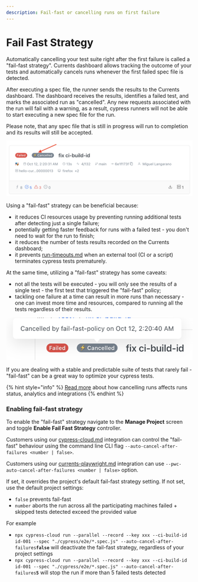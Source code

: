 ```yaml
---
description: Fail-fast or cancelling runs on first failure
---
```


# Fail Fast Strategy

Automatically cancelling your test suite right after the first failure is called a "fail-fast strategy". Currents dashboard allows tracking the outcome of your tests and automatically cancels runs whenever the first failed spec file is detected.&#x20;

After executing a spec file, the runner sends the results to the Currents dashboard. The dashboard receives the results, identifies a failed test, and marks the associated run as "cancelled". Any new requests associated with the run will fail with a warning, as a result, cypress runners will not be able to start executing a new spec file for the run.

Please note, that any spec file that is still in progress will run to completion and its results will still be accepted.

![Example of a run automatically cancelled via "fail-fast" policy](<../.gitbook/assets/Screenshot 2023-10-12 at 02.23.30.png>)

Using a "fail-fast" strategy can be beneficial because:

* it reduces CI resources usage by preventing running additional tests after detecting just a single failure;
* potentially getting faster feedback for runs with a failed test - you don't need to wait for the run to finish;
* it reduces the number of tests results recorded on the Currents dashboard;
* it prevents [run-timeouts.md](../runs/run-timeouts.md "mention") when an external tool (CI or a script) terminates cypress tests prematurely.

At the same time, utilizing a "fail-fast" strategy has some caveats:

* not all the tests will be executed - you will only see the results of a single test - the first test that triggered the "fail-fast" policy;
* tackling one failure at a time can result in more runs than necessary - one can invest more time and resources, compared to running all the tests regardless of their results.

![Automatically cancelled runs will be marked as failed and cancelled](<../.gitbook/assets/Screenshot 2023-10-12 at 02.25.10.png>)

If you are dealing with a stable and predictable suite of tests that rarely fail - "fail-fast" can be a great way to optimize your cypress tests.&#x20;

{% hint style="info" %}
[Read more](../runs/cancel-run.md) about how cancelling runs affects runs status, analytics and integrations
{% endhint %}

### Enabling fail-fast strategy

To enable the "fail-fast" strategy navigate to the **Manage Project** screen and toggle **Enable Fail Fast Strategy** controller.

Customers using our [cypress-cloud.md](../integration-with-cypress/cypress-cloud.md "mention") integration can control the "fail-fast" behaviour using the command line CLI flag `--auto-cancel-after-failures <number | false>`.&#x20;

Customers using our [currents-playwright.md](../integration-with-playwright/currents-playwright.md "mention") integration can use `--pwc-auto-cancel-after-failures <number | false>` option.

&#x20;If set, it overrides the project's default fail-fast strategy setting. If not set, use the default project settings:

* `false` prevents fail-fast
* `number` aborts the run across all the participating machines failed + skipped tests detected exceed the provided value

For example

* `npx cypress-cloud run --parallel --record --key xxx --ci-build-id id-001 --spec "./cypress/e2e/*.spec.js" --auto-cancel-after-failures`**`false`** will deactivate the fail-fast strategy, regardless of your project settings&#x20;
* `npx cypress-cloud run --parallel --record --key xxx --ci-build-id id-001 --spec "./cypress/e2e/*.spec.js" --auto-cancel-after-failures`**`5`** will stop the run if more than 5 failed tests detected
